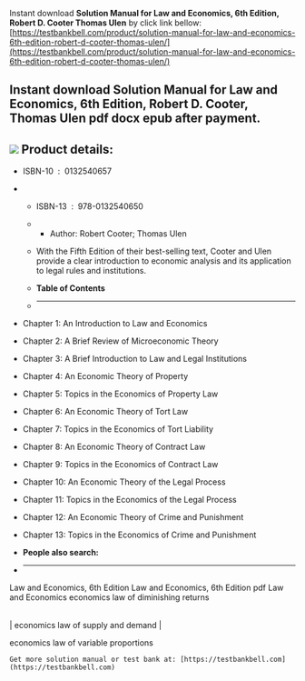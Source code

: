 Instant download **Solution Manual for Law and Economics, 6th Edition, Robert D. Cooter Thomas Ulen** by click link bellow:  
[https://testbankbell.com/product/solution-manual-for-law-and-economics-6th-edition-robert-d-cooter-thomas-ulen/](https://testbankbell.com/product/solution-manual-for-law-and-economics-6th-edition-robert-d-cooter-thomas-ulen/)  

**Instant download Solution Manual for Law and Economics, 6th Edition, Robert D. Cooter, Thomas Ulen pdf docx epub after payment.**
-----------------------------------------------------------------------------------------------------------------------------------


![](https://testbankbell.com/wp-content/uploads/2023/05/0132540657_SolutionManual.jpg)
**Product details:**
--------------------



* ISBN-10 ‏ : ‎ 0132540657
* * ISBN-13 ‏ : ‎ 978-0132540650
  * * Author: Robert Cooter; Thomas Ulen
   
  * With the Fifth Edition of their best-selling text, Cooter and Ulen provide a clear introduction to economic analysis and its application to legal rules and institutions.
  * **Table of Contents**
  * ---------------------
 
* Chapter 1: An Introduction to Law and Economics
* Chapter 2: A Brief Review of Microeconomic Theory
* Chapter 3: A Brief Introduction to Law and Legal Institutions
* Chapter 4: An Economic Theory of Property
* Chapter 5: Topics in the Economics of Property Law
* Chapter 6: An Economic Theory of Tort Law
* Chapter 7: Topics in the Economics of Tort Liability
* Chapter 8: An Economic Theory of Contract Law
* Chapter 9: Topics in the Economics of Contract Law
* Chapter 10: An Economic Theory of the Legal Process
* Chapter 11: Topics in the Economics of the Legal Process
* Chapter 12: An Economic Theory of Crime and Punishment
* Chapter 13: Topics in the Economics of Crime and Punishment

* **People also search:**
* -----------------------

Law and Economics, 6th Edition
Law and Economics, 6th Edition pdf
Law and Economics
economics law of diminishing returns



|  |
| --- |
| 
economics law of supply and demand
 |



 economics law of variable proportions

    Get more solution manual or test bank at: [https://testbankbell.com](https://testbankbell.com)
